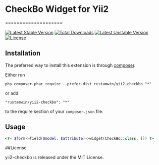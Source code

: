 # CheckBo Widget for Yii2
====================

[![Latest Stable Version](https://poser.pugx.org/rustamwin/yii2-checkbo/v/stable)](https://packagist.org/packages/rustamwin/yii2-checkbo)
[![Total Downloads](https://poser.pugx.org/rustamwin/yii2-checkbo/downloads)](https://packagist.org/packages/rustamwin/yii2-checkbo)
[![Latest Unstable Version](https://poser.pugx.org/rustamwin/yii2-checkbo/v/unstable)](https://packagist.org/packages/rustamwin/yii2-checkbo)
[![License](https://poser.pugx.org/rustamwin/yii2-checkbo/license)](https://packagist.org/packages/rustamwin/yii2-checkbo)

Installation
------------

The preferred way to install this extension is through [composer](http://getcomposer.org/download/).

Either run

```
php composer.phar require --prefer-dist rustamwin/yii2-checkbo "*"
```

or add

```
"rustamwin/yii2-checkbo": "*"
```

to the require section of your `composer.json` file.


Usage
-----

 
```php
<?= $form->field($model, $attribute)->widget(CheckBo::class, []) ?>
```

##License

yii2-checkbo is released under the MIT License.
